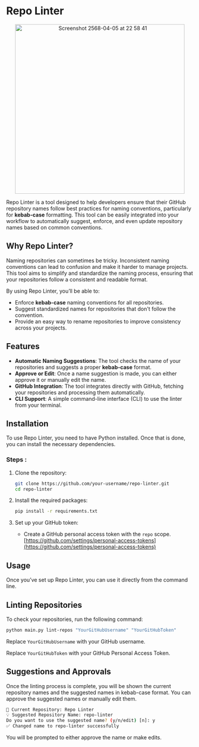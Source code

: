 # Repo Linter

<p align="center">
   <img width="456" alt="Screenshot 2568-04-05 at 22 58 41" src="https://github.com/user-attachments/assets/ff34f30c-f896-4d7c-a47d-e583e8f4b372" />
</p>

Repo Linter is a tool designed to help developers ensure that their GitHub repository names follow best practices for naming conventions, particularly for **kebab-case** formatting. This tool can be easily integrated into your workflow to automatically suggest, enforce, and even update repository names based on common conventions.

## Why Repo Linter?

Naming repositories can sometimes be tricky. Inconsistent naming conventions can lead to confusion and make it harder to manage projects. This tool aims to simplify and standardize the naming process, ensuring that your repositories follow a consistent and readable format.

By using Repo Linter, you’ll be able to:
- Enforce **kebab-case** naming conventions for all repositories.
- Suggest standardized names for repositories that don't follow the convention.
- Provide an easy way to rename repositories to improve consistency across your projects.

## Features

- **Automatic Naming Suggestions**: The tool checks the name of your repositories and suggests a proper **kebab-case** format.
- **Approve or Edit**: Once a name suggestion is made, you can either approve it or manually edit the name.
- **GitHub Integration**: The tool integrates directly with GitHub, fetching your repositories and processing them automatically.
- **CLI Support**: A simple command-line interface (CLI) to use the linter from your terminal.

## Installation

To use Repo Linter, you need to have Python installed. Once that is done, you can install the necessary dependencies.

### Steps :

1. Clone the repository:

   ```bash
   git clone https://github.com/your-username/repo-linter.git
   cd repo-linter
    ```

2. Install the required packages:

   ```bash
   pip install -r requirements.txt
   ```

3. Set up your GitHub token:
   - Create a GitHub personal access token with the `repo` scope. [https://github.com/settings/personal-access-tokens](https://github.com/settings/personal-access-tokens)

## Usage

Once you’ve set up Repo Linter, you can use it directly from the command line.

## Linting Repositories

To check your repositories, run the following command:

```bash
python main.py lint-repos "YourGitHubUsername" "YourGitHubToken"
```

Replace `YourGitHubUsername` with your GitHub username.

Replace `YourGitHubToken` with your GitHub Personal Access Token.

## Suggestions and Approvals
Once the linting process is complete, you will be shown the current repository names and the suggested names in kebab-case format. You can approve the suggested names or manually edit them.

```bash
🚨 Current Repository: Repo Linter
💡 Suggested Repository Name: repo-linter
Do you want to use the suggested name? (y/n/edit) [n]: y
✅ Changed name to repo-linter successfully
```

You will be prompted to either approve the name or make edits.
